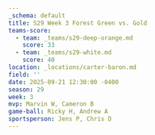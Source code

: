 ```yaml
---
_schema: default
title: S29 Week 3 Forest Green vs. Gold
teams-score:
  - team: _teams/s29-deep-orange.md
    score: 33
  - team: _teams/s29-white.md
    score: 40
location: _locations/carter-baron.md
field: ''
date: 2025-09-21 12:30:00 -0400
season: 29
week: 3
mvp: Marvin W, Cameron B
game-ball: Ricky H, Andrew A
sportsperson: Jens P, Chris D
---
```

